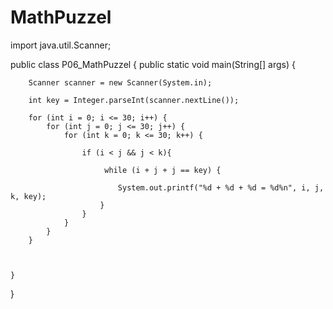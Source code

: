 # MathPuzzel
import java.util.Scanner;

public class P06_MathPuzzel {
    public static void main(String[] args) {

        Scanner scanner = new Scanner(System.in);

        int key = Integer.parseInt(scanner.nextLine());

        for (int i = 0; i <= 30; i++) {
            for (int j = 0; j <= 30; j++) {
                for (int k = 0; k <= 30; k++) {

                    if (i < j && j < k){

                         while (i + j + j == key) {

                            System.out.printf("%d + %d + %d = %d%n", i, j, k, key);
                        }
                    }
                }
            }
        }



    }

}
